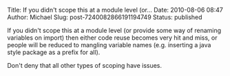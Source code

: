 Title: If you didn&#39;t scope this at a module level (or...
Date: 2010-08-06 08:47
Author: Michael
Slug: post-7240082866191194749
Status: published

If you didn't scope this at a module level (or provide some way of renaming variables on import) then either code reuse becomes very hit and miss, or people will be reduced to mangling variable names (e.g. inserting a java style package as a prefix for all).  
  
Don't deny that all other types of scoping have issues.
